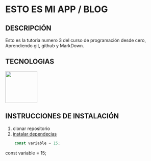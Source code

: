 # ESTO ES MI APP / BLOG

## DESCRIPCIÓN
Esto es la tutoria numero 3 del curso de programación desde cero, Aprendiendo git, github y MarkDown.

## TECNOLOGIAS

<!-- ![](https://upload.wikimedia.org/wikipedia/commons/thumb/4/48/Markdown-mark.svg/1200px-Markdown-mark.svg.png) -->

<img src= "https://upload.wikimedia.org/wikipedia/commons/thumb/4/48/Markdown-mark.svg/1200px-Markdown-mark.svg.png" width="100">

## INSTRUCCIONES DE INSTALACIÓN

1. clonar repositorio
2. [instalar dependecias](https://www.npmjs.com/)

```javascript
    const variable = 15;
```

const variable = 15;
